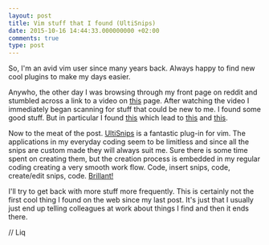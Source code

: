 ```yaml
---
layout: post
title: Vim stuff that I found (UltiSnips)
date: 2015-10-16 14:44:33.000000000 +02:00
comments: true
type: post
---
```

<p>So, I'm an avid vim user since many years back. Always happy to find new cool plugins to make my days easier.</p>
<p>Anywho, the other day I was browsing through my front page on reddit and stumbled across a link to a video on <a href="http://vimcasts.org/">this</a> page. After watching the video I immediately began scanning for stuff that could be new to me. I found some good stuff. But in particular I found <a href="http://vimcasts.org/episodes/meet-ultisnips/">this</a> which lead to <a href="http://vimcasts.org/episodes/ultisnips-python-interpolation/">this</a> and <a href="http://vimcasts.org/episodes/ultisnips-visual-placeholder/">this</a>.</p>
<p>Now to the meat of the post. <a href="https://github.com/SirVer/ultisnips">UltiSnips</a> is a fantastic plug-in for vim. The applications in my everyday coding seem to be limitless and since all the snips are custom made they will always suit me. Sure there is some time spent on creating them, but the creation process is embedded in my regular coding creating a very smooth work flow. Code, insert snips, code, create/edit snips, code. <a href="http://thedailywtf.com/articles/The_Brillant_Paula_Bean">Brillant!</a></p>
<p>I'll try to get back with more stuff more frequently. This is certainly not the first cool thing I found on the web since my last post. It's just that I usually just end up telling colleagues at work about things I find and then it ends there.</p>
<p>// Liq</p>
